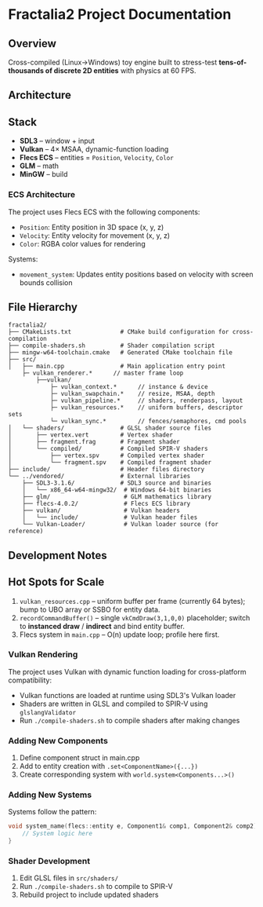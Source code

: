 # Fractalia2 Project Documentation

## Overview
Cross-compiled (Linux→Windows) toy engine built to stress-test **tens-of-thousands of discrete 2D entities** with physics at 60 FPS.

## Architecture

## Stack  
- **SDL3** – window + input  
- **Vulkan** – 4× MSAA, dynamic-function loading  
- **Flecs ECS** – entities = `Position`, `Velocity`, `Color`  
- **GLM** – math  
- **MinGW** – build

### ECS Architecture
The project uses Flecs ECS with the following components:
- `Position`: Entity position in 3D space (x, y, z)
- `Velocity`: Entity velocity for movement (x, y, z)
- `Color`: RGBA color values for rendering

Systems:
- `movement_system`: Updates entity positions based on velocity with screen bounds collision

## File Hierarchy

```
fractalia2/
├── CMakeLists.txt              # CMake build configuration for cross-compilation
├── compile-shaders.sh          # Shader compilation script
├── mingw-w64-toolchain.cmake   # Generated CMake toolchain file
├── src/
│   ├── main.cpp                # Main application entry point
	├─ vulkan_renderer.*      // master frame loop
		├──vulkan/
			├─ vulkan_context.*      // instance & device
			├─ vulkan_swapchain.*    // resize, MSAA, depth
			├─ vulkan_pipeline.*     // shaders, renderpass, layout
			├─ vulkan_resources.*    // uniform buffers, descriptor sets
			└─ vulkan_sync.*         // fences/semaphores, cmd pools
│   └── shaders/                # GLSL shader source files
│       ├── vertex.vert         # Vertex shader
│       ├── fragment.frag       # Fragment shader
│       └── compiled/           # Compiled SPIR-V shaders
│           ├── vertex.spv      # Compiled vertex shader
│           └── fragment.spv    # Compiled fragment shader
├── include/                    # Header files directory
└── ../vendored/                # External libraries
    ├── SDL3-3.1.6/             # SDL3 source and binaries
    │   └── x86_64-w64-mingw32/  # Windows 64-bit binaries
    ├── glm/                     # GLM mathematics library
    ├── flecs-4.0.2/             # Flecs ECS library
    ├── vulkan/                  # Vulkan headers
    │   └── include/             # Vulkan header files
    └── Vulkan-Loader/           # Vulkan loader source (for reference)
```


## Development Notes

## Hot Spots for Scale
1. `vulkan_resources.cpp` – uniform buffer per frame (currently 64 bytes); bump to UBO array or SSBO for entity data.
2. `recordCommandBuffer()` – single `vkCmdDraw(3,1,0,0)` placeholder; switch to **instanced draw** / **indirect** and bind entity buffer.
3. Flecs system in `main.cpp` – O(n) update loop; profile here first.

### Vulkan Rendering
The project uses Vulkan with dynamic function loading for cross-platform compatibility:
- Vulkan functions are loaded at runtime using SDL3's Vulkan loader
- Shaders are written in GLSL and compiled to SPIR-V using `glslangValidator`
- Run `./compile-shaders.sh` to compile shaders after making changes

### Adding New Components
1. Define component struct in main.cpp
2. Add to entity creation with `.set<ComponentName>({...})`
3. Create corresponding system with `world.system<Components...>()`

### Adding New Systems
Systems follow the pattern:
```cpp
void system_name(flecs::entity e, Component1& comp1, Component2& comp2) {
    // System logic here
}
```

### Shader Development
1. Edit GLSL files in `src/shaders/`
2. Run `./compile-shaders.sh` to compile to SPIR-V
3. Rebuild project to include updated shaders